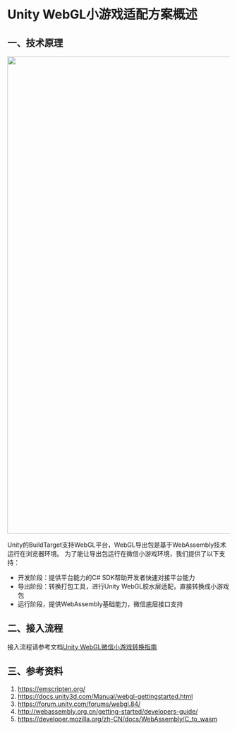 # Unity WebGL小游戏适配方案概述
## 一、技术原理

<img src='../image/summary1.png' width="1080"/>

Unity的BuildTarget支持WebGL平台，WebGL导出包是基于WebAssembly技术运行在浏览器环境。 
为了能让导出包运行在微信小游戏环境，我们提供了以下支持：
* 开发阶段：提供平台能力的C# SDK帮助开发者快速对接平台能力 
* 导出阶段：转换打包工具，进行Unity WebGL胶水层适配，直接转换成小游戏包 
* 运行阶段，提供WebAssembly基础能力，微信底层接口支持


## 二、接入流程
接入流程请参考文档[Unity WebGL微信小游戏转换指南](Guide.md)

## 三、参考资料
1. https://emscripten.org/
2. https://docs.unity3d.com/Manual/webgl-gettingstarted.html
3. https://forum.unity.com/forums/webgl.84/
4. http://webassembly.org.cn/getting-started/developers-guide/
5. https://developer.mozilla.org/zh-CN/docs/WebAssembly/C_to_wasm


 
